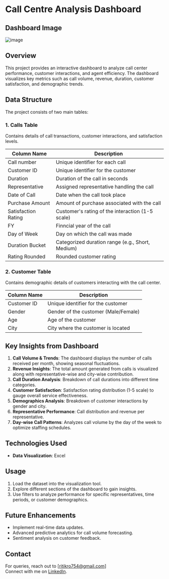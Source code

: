 
# Call Centre Analysis Dashboard
## Dashboard Image
![image](https://github.com/user-attachments/assets/8be8fe6d-8873-43af-bae7-476243f6ff49)

## Overview
This project provides an interactive dashboard to analyze call center performance, customer interactions, and agent efficiency. The dashboard visualizes key metrics such as call volume, revenue, duration, customer satisfaction, and demographic trends.

## Data Structure
The project consists of two main tables:

### 1. Calls Table
Contains details of call transactions, customer interactions, and satisfaction levels.

| Column Name            | Description                                       |
|------------------------|---------------------------------------------------|
| Call number           | Unique identifier for each call                  |
| Customer ID          | Unique identifier for the customer               |
| Duration            | Duration of the call in seconds                   |
| Representative     | Assigned representative handling the call         |
| Date of Call        | Date when the call took place                     |
| Purchase Amount     | Amount of purchase associated with the call       |
| Satisfaction Rating | Customer's rating of the interaction (1-5 scale) |
| FY                  | Finncial year of the call                          |
| Day of Week         | Day on which the call was made                    |
| Duration Bucket     | Categorized duration range (e.g., Short, Medium) |
| Rating Rounded     | Rounded customer rating                           |

### 2. Customer Table
Contains demographic details of customers interacting with the call center.

| Column Name  | Description                                  |
|-------------|----------------------------------------------|
| Customer ID | Unique identifier for the customer         |
| Gender      | Gender of the customer (Male/Female)       |
| Age         | Age of the customer                        |
| City        | City where the customer is located        |

## Key Insights from Dashboard
1. **Call Volume & Trends**: The dashboard displays the number of calls received per month, showing seasonal fluctuations.
2. **Revenue Insights**: The total amount generated from calls is visualized along with representative-wise and city-wise contribution.
3. **Call Duration Analysis**: Breakdown of call durations into different time categories.
4. **Customer Satisfaction**: Satisfaction rating distribution (1-5 scale) to gauge overall service effectiveness.
5. **Demographics Analysis**: Breakdown of customer interactions by gender and city.
6. **Representative Performance**: Call distribution and revenue per representative.
7. **Day-wise Call Patterns**: Analyzes call volume by the day of the week to optimize staffing schedules.

## Technologies Used
- **Data Visualization**: Excel


## Usage
1. Load the dataset into the visualization tool.
2. Explore different sections of the dashboard to gain insights.
3. Use filters to analyze performance for specific representatives, time periods, or customer demographics.

## Future Enhancements
- Implement real-time data updates.
- Advanced predictive analytics for call volume forecasting.
- Sentiment analysis on customer feedback.

## Contact
For queries, reach out to [ritikro754@gmail.com]  
Connect with me on [LinkedIn](https://www.linkedin.com/in/ritikkumarsah).
